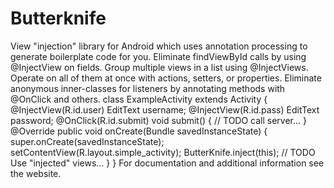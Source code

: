 # Butterknife
View "injection" library for Android which uses annotation processing to generate boilerplate code for you.  Eliminate findViewById calls by using @InjectView on fields. Group multiple views in a list using @InjectViews. Operate on all of them at once with actions, setters, or properties. Eliminate anonymous inner-classes for listeners by annotating methods with @OnClick and others. class ExampleActivity extends Activity {   @InjectView(R.id.user) EditText username;   @InjectView(R.id.pass) EditText password;    @OnClick(R.id.submit) void submit() {     // TODO call server...   }    @Override public void onCreate(Bundle savedInstanceState) {     super.onCreate(savedInstanceState);     setContentView(R.layout.simple_activity);     ButterKnife.inject(this);     // TODO Use "injected" views...   } } For documentation and additional information see the website.

